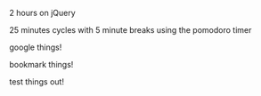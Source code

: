 2 hours on jQuery

25 minutes cycles with 5 minute breaks using the pomodoro timer

google things!

bookmark things!

test things out!
